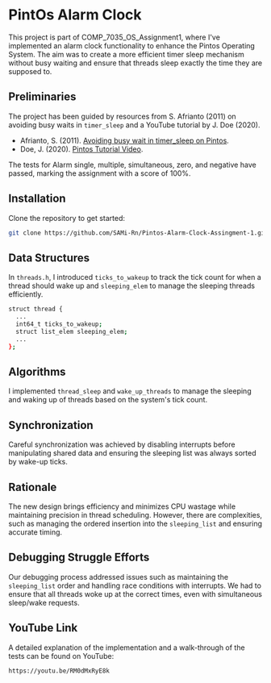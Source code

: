 # PintOs Alarm Clock

This project is part of COMP_7035_OS_Assignment1, where I've implemented an alarm clock functionality to enhance the Pintos Operating System. The aim was to create a more efficient timer sleep mechanism without busy waiting and ensure that threads sleep exactly the time they are supposed to.

## Preliminaries

The project has been guided by resources from S. Afrianto (2011) on avoiding busy waits in `timer_sleep` and a YouTube tutorial by J. Doe (2020).

- Afrianto, S. (2011). [Avoiding busy wait in timer_sleep on Pintos](https://souzanurafrianto.wordpress.com/2011/05/06/avoiding-busy-wait-in-timer_sleep-on-pintos/).
- Doe, J. (2020). [Pintos Tutorial Video](https://www.youtube.com/watch?v=myO2bs5LMak).

The tests for Alarm single, multiple, simultaneous, zero, and negative have passed, marking the assignment with a score of 100%.

## Installation

Clone the repository to get started:

```sh
git clone https://github.com/SAMi-Rn/Pintos-Alarm-Clock-Assingment-1.git
```
## Data Structures
In `threads.h`, I introduced `ticks_to_wakeup` to track the tick count for when a thread should wake up and  `sleeping_elem` to manage the sleeping threads efficiently.

```sh
struct thread {
  ...
  int64_t ticks_to_wakeup;
  struct list_elem sleeping_elem;
  ...
};
```
## Algorithms
I implemented `thread_sleep` and `wake_up_threads` to manage the sleeping and waking up of threads based on the system's tick count.

## Synchronization
Careful synchronization was achieved by disabling interrupts before manipulating shared data and ensuring the sleeping list was always sorted by wake-up ticks.

## Rationale
The new design brings efficiency and minimizes CPU wastage while maintaining precision in thread scheduling. However, there are complexities, such as managing the ordered insertion into the `sleeping_list` and ensuring accurate timing.

## Debugging Struggle Efforts
Our debugging process addressed issues such as maintaining the `sleeping_list` order and handling race conditions with interrupts. We had to ensure that all threads woke up at the correct times, even with simultaneous sleep/wake requests.

## YouTube Link
A detailed explanation of the implementation and a walk-through of the tests can be found on YouTube:
``` sh
https://youtu.be/RM0dMxRyE8k
```
